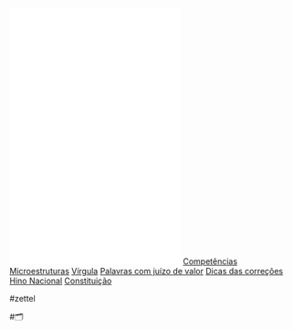 ![Introdução](Introdu%C3%A7%C3%A3o.md)
![Desenvolvimento](Desenvolvimento.md)
![Conclusão](Conclus%C3%A3o.md)
[Competências](Compet%C3%AAncias.md)
[Microestruturas](Microestruturas.md)
[Vírgula](V%C3%ADrgula.md)
[Palavras com juízo de valor](Palavras%20com%20ju%C3%ADzo%20de%20valor.md)
[Dicas das correções](Dicas%20das%20corre%C3%A7%C3%B5es.md)
[Hino Nacional](Hino%20Nacional.md)
[Constituição](Constitui%C3%A7%C3%A3o.md)


#zettel

#🗂
